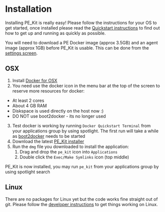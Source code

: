 # Installation
Installing PE_Kit is really easy!  Please follow the instructions for your OS to get started, once installed please read the [Quickstart instructions](help.md#quickstart) to find out how to get up and running as quickly as possible.

You will need to download a PE Docker image (approx 3.5GB) and an agent image (approx 1GB) before PE_Kit is usable.  This can be done from the [settings screen](help.md#settings-screen).

## OSX
1. Install [Docker for OSX](https://www.docker.com/products/docker-toolbox)
2. You need use the docker icon in the menu bar at the top of the screen to reserve more resources for docker:
  * At least 2 cores
  * About 4 GB RAM
  * Diskspace is used directly on the host now :)
  * DO NOT use boot2docker - its no longer used
3. Test docker is working by running `Docker Quickstart Terminal` from your applications group by using spotlight.  The first run will take a while as [boot2docker](http://boot2docker.io/) needs to be started
4. Download the latest [PE_Kit installer](https://github.com/GeoffWilliams/pe_kit/releases)
5. Run the `dmg` file you downloaded to install the application:
    1. Drag and drop the `pe_kit` icon into `Applications`
    2. Double click the `Exec/Make Symlinks` icon (top middle)

PE_Kit is now installed, you may run `pe_kit` from your applications group by using spotlight search

## Linux
There are no packages for Linux yet but the code works fine straight out of git.  Please follow the [developer instructions](develop.md#linux-instructions) to get things working on Linux. 
